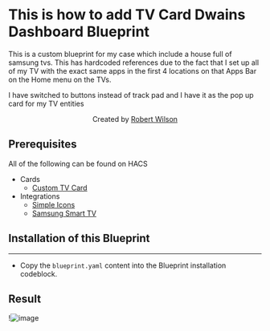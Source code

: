 # This is how to add TV Card Dwains Dashboard Blueprint
This is a custom blueprint for my case which include a house full of samsung tvs.  This has hardcoded references due to the fact that I set up all of my TV with the exact same apps in the first 4 locations on that Apps Bar on the Home menu on the TVs. 

I have switched to buttons instead of track pad and I have it as the pop up card for my TV entities 

<p align="center">Created by <a href="https://github.com/rwilson131">Robert Wilson</a>
</p> 
 
## Prerequisites
All of the following can be found on HACS
  - Cards
    - [Custom TV Card](https://github.com/usernein/tv-cards)
  - Integrations
    - [Simple Icons](https://github.com/vigonotion/hass-simpleicons)
    - [Samsung Smart TV](https://github.com/ollo69/ha-samsungtv-smart)


## Installation of this Blueprint
---
- Copy the `blueprint.yaml` content into the Blueprint installation codeblock.

## Result

!![image](https://github.com/rwilson131/dwains-dashboard-blueprints/blob/main/card-blueprints/normal-cards/TVCard/TVCardScreenShot.png)

